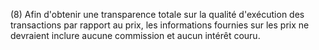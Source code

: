 (8) Afin d'obtenir une transparence totale sur la qualité d'exécution des transactions par rapport au prix, les informations fournies sur les prix ne devraient inclure aucune commission et aucun intérêt couru.